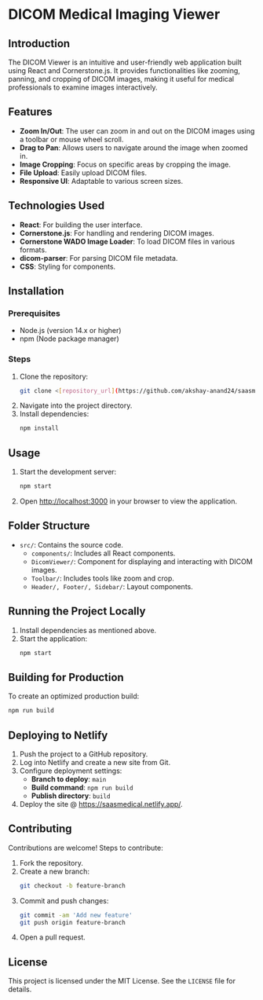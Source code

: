
# DICOM Medical Imaging Viewer

## Introduction
The DICOM Viewer is an intuitive and user-friendly web application built using React and Cornerstone.js. It provides functionalities like zooming, panning, and cropping of DICOM images, making it useful for medical professionals to examine images interactively.

## Features
- **Zoom In/Out**: The user can zoom in and out on the DICOM images using a toolbar or mouse wheel scroll.
- **Drag to Pan**: Allows users to navigate around the image when zoomed in.
- **Image Cropping**: Focus on specific areas by cropping the image.
- **File Upload**: Easily upload DICOM files.
- **Responsive UI**: Adaptable to various screen sizes.

## Technologies Used
- **React**: For building the user interface.
- **Cornerstone.js**: For handling and rendering DICOM images.
- **Cornerstone WADO Image Loader**: To load DICOM files in various formats.
- **dicom-parser**: For parsing DICOM file metadata.
- **CSS**: Styling for components.

## Installation
### Prerequisites
- Node.js (version 14.x or higher)
- npm (Node package manager)

### Steps
1. Clone the repository:
   ```bash
   git clone <[repository_url](https://github.com/akshay-anand24/saasmedical.git)>
   ```
2. Navigate into the project directory.
3. Install dependencies:
   ```bash
   npm install
   ```

## Usage
1. Start the development server:
   ```bash
   npm start
   ```
2. Open [http://localhost:3000](http://localhost:3000) in your browser to view the application.

## Folder Structure
- `src/`: Contains the source code.
  - `components/`: Includes all React components.
  - `DicomViewer/`: Component for displaying and interacting with DICOM images.
  - `Toolbar/`: Includes tools like zoom and crop.
  - `Header/, Footer/, Sidebar/`: Layout components.

## Running the Project Locally
1. Install dependencies as mentioned above.
2. Start the application:
   ```bash
   npm start
   ```

## Building for Production
To create an optimized production build:
```bash
npm run build
```

## Deploying to Netlify
1. Push the project to a GitHub repository.
2. Log into Netlify and create a new site from Git.
3. Configure deployment settings:
   - **Branch to deploy**: `main`
   - **Build command**: `npm run build`
   - **Publish directory**: `build`
4. Deploy the site @ https://saasmedical.netlify.app/.

## Contributing
Contributions are welcome! Steps to contribute:
1. Fork the repository.
2. Create a new branch:
   ```bash
   git checkout -b feature-branch
   ```
3. Commit and push changes:
   ```bash
   git commit -am 'Add new feature'
   git push origin feature-branch
   ```
4. Open a pull request.

## License
This project is licensed under the MIT License. See the `LICENSE` file for details.
